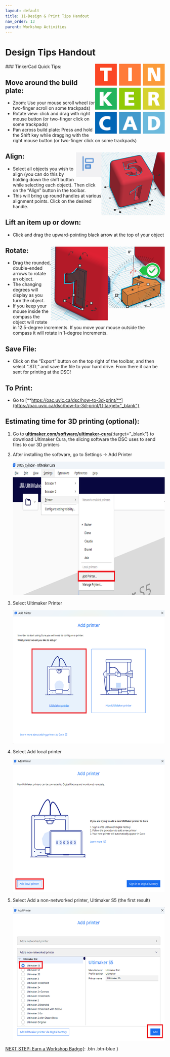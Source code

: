 ```yaml
---
layout: default
title: 11-Design & Print Tips Handout
nav_order: 13
parent: Workshop Activities
---
```

# Design Tips Handout
<img src="images/tinkercad-tips-01.png" style="float:right;width:220px" alt="TinkerCad logo">
### TinkerCad Quick Tips:

## Move around the build plate: 
- Zoom: Use your mouse scroll wheel (or two-finger scroll on some trackpads)
- Rotate view: click and drag with right mouse button (or two-finger click on some trackpads) 
- Pan across build plate: Press and hold the Shift key while dragging with the right mouse button (or two-finger click on some trackpads) 

## Align: <img src="images/tinkercad-tips-03.png" style="float:right;width:200px" alt="Aligning object"><img src="images/tinkercad-tips-02.png" style="float:right;width:80px" alt="Align icon">
- Select all objects you wish to align (you can do this by holding down the shift button while selecting each object).  Then click on the “Align” button in the toolbar.
- This will bring up round handles at various alignment points. Click on the desired handle.

## Lift an item up or down: 
- Click and drag the upward-pointing black arrow at the top of your object

## Rotate: <img src="images/tinkercad-tips-04.png" style="float:right;width:180px" alt="Rotation icons"><img src="images/tinkercad-tips-05.png" style="float:right;width:180px" alt="rotation arrow">
- Drag the rounded, double-ended arrows to rotate an object. 
- The changing degrees will display as you turn the object.
- If you keep your mouse inside the compass the object will rotate in 12.5-degree increments. If you move your mouse outside the compass it will rotate in 1-degree increments.

## Save File:
- Click on the “Export” button on the top right of the toolbar, and then select “.STL” and save the file to your hard drive. From there it can be sent for printing at the DSC!

## To Print:
- Go to [**https://oac.uvic.ca/dsc/how-to-3d-print/**](https://oac.uvic.ca/dsc/how-to-3d-print/){:target="_blank"}

## Estimating time for 3D printing (optional):
1. Go to [**ultimaker.com/software/ultimaker-cura**](ultimaker.com/software/ultimaker-cura){:target="_blank"} to download Ultimaker Cura, the slicing software the DSC uses to send files to our 3D printers
2. After installing the software, go to Settings -> Add Printer

    <img src="images/Ultimaker-Cura-1-Settings-Add-Printer.png" style="height:420px;" alt="Ultimaker Cura Setup - Add Printer">

3. Select Ultimaker Printer

    <img src="images/Ultimaker-Cura-2-Ultimaker-Printer.png" style="height:420px;" alt="Ultimaker Cura Setup - Ultimaker Printer">
  
4. Select Add local printer

    <img src="images/Ultimaker-Cura-3-Add-local-printer.png" style="height:420px;" alt="Ultimaker Cura Setup - Add local printer">

5. Select Add a non-networked printer, Ultimaker S5 (the first result)

    <img src="images/Ultimaker-Cura-4-Add-a-non-networked-printer.png" style="height:420px;" alt="Ultimaker Cura Setup - Ultimaker S5">



[NEXT STEP: Earn a Workshop Badge](informal-credentials.html){: .btn .btn-blue }
